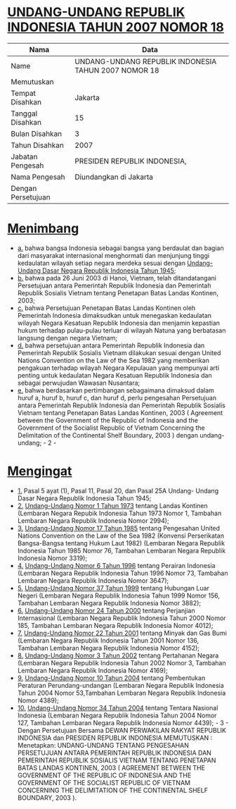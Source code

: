 # [UNDANG-UNDANG REPUBLIK INDONESIA TAHUN 2007 NOMOR 18](http://example.org/legal/document/uu/2007/18)

| Nama | Data |
| ------ | ----- |
|Name|UNDANG-UNDANG REPUBLIK INDONESIA TAHUN 2007 NOMOR 18|
|Memutuskan||
|Tempat Disahkan|Jakarta|
|Tanggal Disahkan|15|
|Bulan Disahkan|3|
|Tahun Disahkan|2007|
|Jabatan Pengesah|PRESIDEN REPUBLIK INDONESIA,|
|Nama Pengesah|Diundangkan di Jakarta|
|Dengan Persetujuan||
# [Menimbang](http://example.org/legal/document/uu/2007/18/menimbang)

* [a.](http://example.org/legal/document/uu/2007/18/menimbang/point/a) bahwa bangsa Indonesia sebagai bangsa yang berdaulat dan bagian dari masyarakat internasional menghormati dan menjunjung tinggi kedaulatan wilayah setiap negara merdeka sesuai dengan [Undang-Undang Dasar Negara Republik Indonesia Tahun 1945](http://example.org/legal/document/uu);
* [b.](http://example.org/legal/document/uu/2007/18/menimbang/point/b) bahwa pada 26 Juni 2003 di Hanoi, Vietnam, telah ditandatangani Persetujuan antara Pemerintah Republik Indonesia dan Pemerintah Republik Sosialis Vietnam tentang Penetapan Batas Landas Kontinen, 2003;
* [c.](http://example.org/legal/document/uu/2007/18/menimbang/point/c) bahwa Persetujuan Penetapan Batas Landas Kontinen oleh Pemerintah Indonesia dimaksudkan untuk menegaskan kedaulatan wilayah Negara Kesatuan Republik Indonesia dan menjamin kepastian hukum terhadap pulau-pulau terluar di wilayah Natuna yang berbatasan langsung dengan negara Vietnam;
* [d.](http://example.org/legal/document/uu/2007/18/menimbang/point/d) bahwa persetujuan antara Pemerintah Republik Indonesia dan Pemerintah Republik Sosialis Vietnam dilakukan sesuai dengan United Nations Convention on the Law of the Sea 1982 yang memberikan pengakuan terhadap wilayah Negara Kepulauan yang mempunyai arti penting untuk kedaulatan Negara Kesatuan Republik Indonesia dan sebagai perwujudan Wawasan Nusantara;
* [e.](http://example.org/legal/document/uu/2007/18/menimbang/point/e) bahwa berdasarkan pertimbangan sebagaimana dimaksud dalam huruf a, huruf b, huruf c, dan huruf d, perlu pengesahan Persetujuan antara Pemerintah Republik Indonesia dan Pemerintah Republik Sosialis Vietnam tentang Penetapan Batas Landas Kontinen, 2003 ( Agreement between the Government of the Republic of Indonesia and the Government of the Socialist Republic of Vietnam Concerning the Delimitation of the Continental Shelf Boundary, 2003 ) dengan undang-undang; - 2 -
# [Mengingat](http://example.org/legal/document/uu/2007/18/mengingat)

* [1.](http://example.org/legal/document/uu/2007/18/mengingat/point/0001) Pasal 5 ayat (1), Pasal 11, Pasal 20, dan Pasal 25A Undang- Undang Dasar Negara Republik Indonesia Tahun 1945;
* [2.](http://example.org/legal/document/uu/2007/18/mengingat/point/0002) [Undang-Undang Nomor 1 Tahun 1973](http://example.org/legal/document/uu/1973/1) tentang Landas Kontinen (Lembaran Negara Repubik Indonesia Tahun 1973 Nomor 1, Tambahan Lembaran Negara Republik Indonesia Nomor 2994);
* [3.](http://example.org/legal/document/uu/2007/18/mengingat/point/0003) [Undang-Undang Nomor 17 Tahun 1985](http://example.org/legal/document/uu/1985/17) tentang Pengesahan United Nations Convention on the Law of the Sea 1982 (Konvensi Perserikatan Bangsa-Bangsa tentang Hukum Laut 1982) (Lembaran Negara Republik Indonesia Tahun 1985 Nomor 76, Tambahan Lembaran Negara Republik Indonesia Nomor 3319);
* [4.](http://example.org/legal/document/uu/2007/18/mengingat/point/0004) [Undang-Undang Nomor 6 Tahun 1996](http://example.org/legal/document/uu/1996/6) tentang Perairan Indonesia (Lembaran Negara Republik Indonesia Tahun 1996 Nomor 73, Tambahan Lembaran Negara Republik Indonesia Nomor 3647);
* [5.](http://example.org/legal/document/uu/2007/18/mengingat/point/0005) [Undang-Undang Nomor 37 Tahun 1999](http://example.org/legal/document/uu/1999/37) tentang Hubungan Luar Negeri (Lembaran Negara Republik Indonesia Tahun 1999 Nomor 156, Tambahan Lembaran Negara Republik Indonesia Nomor 3882);
* [6.](http://example.org/legal/document/uu/2007/18/mengingat/point/0006) [Undang-Undang Nomor 24 Tahun 2000](http://example.org/legal/document/uu/2000/24) tentang Perjanjian Internasional (Lembaran Negara Republik Indonesia Tahun 2000 Nomor 185, Tambahan Lembaran Negara Republik Indonesia Nomor 4012);
* [7.](http://example.org/legal/document/uu/2007/18/mengingat/point/0007) [Undang-Undang Nomor 22 Tahun 2001](http://example.org/legal/document/uu/2001/22) tentang Minyak dan Gas Bumi (Lembaran Negara Republik Indonesia Tahun 2001 Nomor 136, Tambahan Lembaran Negara Republik Indonesia Nomor 4152);
* [8.](http://example.org/legal/document/uu/2007/18/mengingat/point/0008) [Undang-Undang Nomor 3 Tahun 2002](http://example.org/legal/document/uu/2002/3) tentang Pertahanan Negara (Lembaran Negara Republik Indonesia Tahun 2002 Nomor 3, Tambahan Lembaran Negara Republik Indonesia Nomor 4169);
* [9.](http://example.org/legal/document/uu/2007/18/mengingat/point/0009) [Undang-Undang Nomor 10 Tahun 2004](http://example.org/legal/document/uu/2004/10) tentang Pembentukan Peraturan Perundang-undangan (Lembaran Negara Republik Indonesia Tahun 2004 Nomor 53,Tambahan Lembaran Negara Republik Indonesia Nomor 4389);
* [10.](http://example.org/legal/document/uu/2007/18/mengingat/point/0010) [Undang-Undang Nomor 34 Tahun 2004](http://example.org/legal/document/uu/2004/34) tentang Tentara Nasional Indonesia (Lembaran Negara Republik Indonesia Tahun 2004 Nomor 127, Tambahan Lembaran Negara Republik Indonesia Nomor 4439); - 3 - Dengan Persetujuan Bersama DEWAN PERWAKILAN RAKYAT REPUBLIK INDONESIA dan PRESIDEN REPUBLIK INDONESIA MEMUTUSKAN : Menetapkan: UNDANG-UNDANG TENTANG PENGESAHAN PERSETUJUAN ANTARA PEMERINTAH REPUBLIK INDONESIA DAN PEMERINTAH REPUBLIK SOSIALIS VIETNAM TENTANG PENETAPAN BATAS LANDAS KONTINEN, 2003 ( AGREEMENT BETWEEN THE GOVERNMENT OF THE REPUBLIC OF INDONESIA AND THE GOVERNMENT OF THE SOCIALIST REPUBLIC OF VIETNAM CONCERNING THE DELIMITATION OF THE CONTINENTAL SHELF BOUNDARY, 2003 ).
